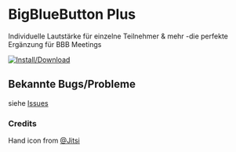 # BigBlueButton Plus
Individuelle Lautstärke für einzelne Teilnehmer & mehr -die perfekte Ergänzung für BBB Meetings

<a href="https://addons.mozilla.org/firefox/addon/bigbluebuttonplus/?utm_source=gh&utm_medium=readme&utm_campaign=ad"><img src="https://cdn.discordapp.com/attachments/882272632408535130/882272685474856990/get-the-addon.png" alt="Install/Download"></a>


## Bekannte Bugs/Probleme
siehe [Issues](https://github.com/Jo0001/BigBlueButtonPlus/issues)

### Credits
Hand icon from [@Jitsi](https://github.com/jitsi/jitsi-meet)
